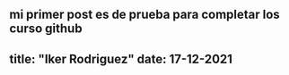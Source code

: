 mi primer post es de prueba para completar los curso github
---
title: "Iker Rodriguez"
date: 17-12-2021
---
